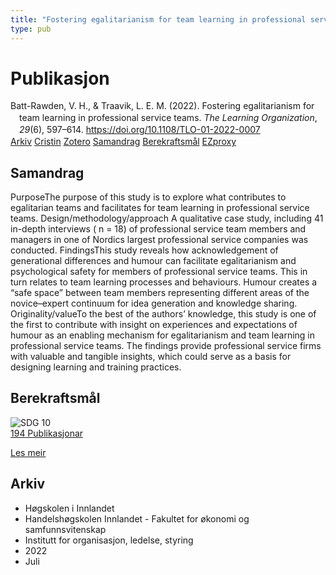 ```yaml
---
title: "Fostering egalitarianism for team learning in professional service teams"
type: pub
---
```

<h1>Publikasjon</h1>
<article id="csl-bib-container-US5EP9SU" class="csl-bib-container">
  <div class="csl-bib-body" style="line-height: 1.35; padding-left: 1em; text-indent:-1em;">
  <div class="csl-entry">Batt-Rawden, V. H., &amp; Traavik, L. E. M. (2022). Fostering egalitarianism for team learning in professional service teams. <i>The Learning Organization</i>, <i>29</i>(6), 597&#x2013;614. <a href="https://doi.org/10.1108/TLO-01-2022-0007">https://doi.org/10.1108/TLO-01-2022-0007</a></div>
</div>
  <div class="csl-bib-buttons">
    <a href="#taxonomy-article-US5EP9SU" class="csl-bib-button">Arkiv</a>
    <a href="https://app.cristin.no/results/show.jsf?id=2039491" alt="Cristin URL" class="csl-bib-button">Cristin</a>
    <a href="http://zotero.org/groups/5022929/items/US5EP9SU" alt="Zotero URL" class="csl-bib-button">Zotero</a>
    <a href="#abstract-article-US5EP9SU" class="csl-bib-button">Samandrag</a>
    <a href="#sdg-article-US5EP9SU" class="csl-bib-button">Berekraftsmål</a>
    <a href="http://ezproxy.inn.no/login?url=https://doi.org/10.1108/TLO-01-2022-0007" class="csl-bib-button">EZproxy</a>
  </div>
  <div id="csl-bib-meta-container-US5EP9SU"></div>
</article>
<div id="csl-bib-meta-US5EP9SU" class="csl-bib-meta">
  <article id="abstract-article-US5EP9SU" class="abstract-article">
    <h1>Samandrag</h1>
    PurposeThe purpose of this study is to explore what contributes to egalitarian teams and facilitates for team learning in professional service teams. Design/methodology/approach A qualitative case study, including 41 in-depth interviews ( n = 18) of professional service team members and managers in one of Nordics largest professional service companies was conducted. FindingsThis study reveals how acknowledgement of generational differences and humour can facilitate egalitarianism and psychological safety for members of professional service teams. This in turn relates to team learning processes and behaviours. Humour creates a “safe space” between team members representing different areas of the novice–expert continuum for idea generation and knowledge sharing. Originality/valueTo the best of the authors’ knowledge, this study is one of the first to contribute with insight on experiences and expectations of humour as an enabling mechanism for egalitarianism and team learning in professional service teams. The findings provide professional service firms with valuable and tangible insights, which could serve as a basis for designing learning and training practices.
  </article>
  <article id="sdg-article-US5EP9SU" class="sdg-article">
    <h1>Berekraftsmål</h1>
    <div class="sdg-container"><div id="sdg10" class="sdg">
<img src="{{< params subfolder >}}images/sdg/sdg10_no.png" class="image" alt="SDG 10">
<div class="sdg-overlay">
<a href="{{< params subfolder >}}no/archive/?sdg=10#archive" class="sdg-publication-count"><span>194</span> Publikasjonar</a>
<p><a href="https://www.fn.no/om-fn/fns-baerekraftsmaal/mindre-ulikhet?lang=nno-NO" class="sdg-read-more">Les meir</a></p>
</div>
</div></div>
  </article>
  <article id="taxonomy-article-US5EP9SU" class="taxonomy-article">
    <h1>Arkiv</h1>
    <ul>
      <li>Høgskolen i Innlandet</li>
      <li>Handelshøgskolen Innlandet - Fakultet for økonomi og samfunnsvitenskap</li>
      <li>Institutt for organisasjon, ledelse, styring</li>
      <li>2022</li>
      <li>Juli</li>
    </ul>
  </article>
</div>
